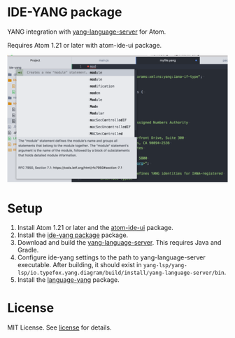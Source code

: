 # IDE-YANG package

YANG integration with [yang-language-server](https://github.com/yang-tools/yang-lsp) for Atom.

Requires Atom 1.21 or later with atom-ide-ui package.

![](screencap.png)

# Setup

1. Install Atom 1.21 or later and the [atom-ide-ui](https://atom.io/packages/atom-ide-ui) package.
1. Install the [ide-yang package](https://atom.io/packages/ide-yang) package.
1. Download and build the [yang-language-server](https://github.com/yang-tools/yang-lsp).  This requires Java and Gradle.
1. Configure ide-yang settings to the path to yang-language-server executable.  After building, it should exist in `yang-lsp/yang-lsp/io.typefox.yang.diagram/build/install/yang-language-server/bin`.
1. Install the [language-yang](https://atom.io/packages/language-yang) package.

# License

MIT License.  See [license](LICENSE.md) for details.
